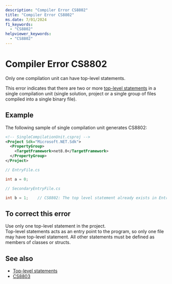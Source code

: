 ```yaml
---
description: "Compiler Error CS8802"
title: "Compiler Error CS8802"
ms.date: 7/01/2024
f1_keywords:
  - "CS8802"
helpviewer_keywords:
  - "CS8802"
---
```

# Compiler Error CS8802

Only one compilation unit can have top-level statements.

This error indicates that there are two or more [top-level statements](../../fundamentals/program-structure/top-level-statements.md) in a single compilation unit (single solution, project or a single group of files compiled into a single binary file).

## Example

The following sample of single compilation unit generates CS8802:

```xml
<!-- SingleCompilationUnit.csproj -->
<Project Sdk="Microsoft.NET.Sdk">
  <PropertyGroup>
    <TargetFramework>net8.0</TargetFramework>
  </PropertyGroup>
</Project>
```

```csharp
// EntryFile.cs

int a = 0;
```

```csharp
// SecondaryEntryFile.cs

int b = 1;    // CS8802: The top level statement already exists in EntryFile.cs
```

## To correct this error

Use only one top-level statement in the project.
<br/>Top-level statements acts as an entry point to the program, so only one file may have top-level statement. All other statements must be defined as members of classes or structs.

## See also

- [Top-level statements](../../fundamentals/program-structure/top-level-statements.md)
- [CS8803](./cs8803.md)

